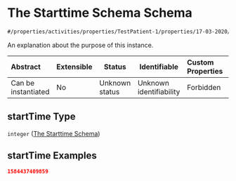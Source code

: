# The Starttime Schema Schema

```txt
#/properties/activities/properties/TestPatient-1/properties/17-03-2020/items/properties/startTime#/properties/activities/properties/TestPatient-1/properties/17-03-2020/items/properties/startTime
```

An explanation about the purpose of this instance.


| Abstract            | Extensible | Status         | Identifiable            | Custom Properties | Additional Properties | Access Restrictions | Defined In                                                                        |
| :------------------ | ---------- | -------------- | ----------------------- | :---------------- | --------------------- | ------------------- | --------------------------------------------------------------------------------- |
| Can be instantiated | No         | Unknown status | Unknown identifiability | Forbidden         | Allowed               | none                | [firebase_final.schema.json\*](firebase_final.schema.json "open original schema") |

## startTime Type

`integer` ([The Starttime Schema](firebase_final-properties-the-activities-schema-properties-the-patient-activity-schema-properties-the-17-03-2020-schema-the-items-schema-properties-the-starttime-schema.md))

## startTime Examples

```json
1584437409859
```
